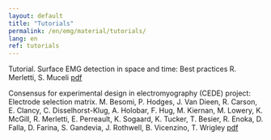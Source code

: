 ```yaml
---
layout: default
title: "Tutorials"
permalink: /en/emg/material/tutorials/
lang: en
ref: tutorials
---
```


Tutorial. Surface EMG detection in space and time: Best practices R. Merletti, S. Muceli
[pdf](/assets/pdfs/tutorial_1_JEK_sEMG_detection.pdf)

Consensus for experimental design in electromyography (CEDE) project: Electrode selection matrix.  M. Besomi, P. Hodges, J. Van Dieen, R. Carson, E.  Clancy, C. Disselhorst-Klug, A. Holobar, F. Hug, M. Kiernan,  M. Lowery, K. McGill, R. Merletti, E. Perreault, K. Sogaard, K. Tucker, T. Besier, R. Enoka, D. Falla, D. Farina, S. Gandevia, J. Rothwell, B. Vicenzino, T. Wrigley [pdf](/assets/pdfs/tutorial_CEDE_electrodes.pdf)
